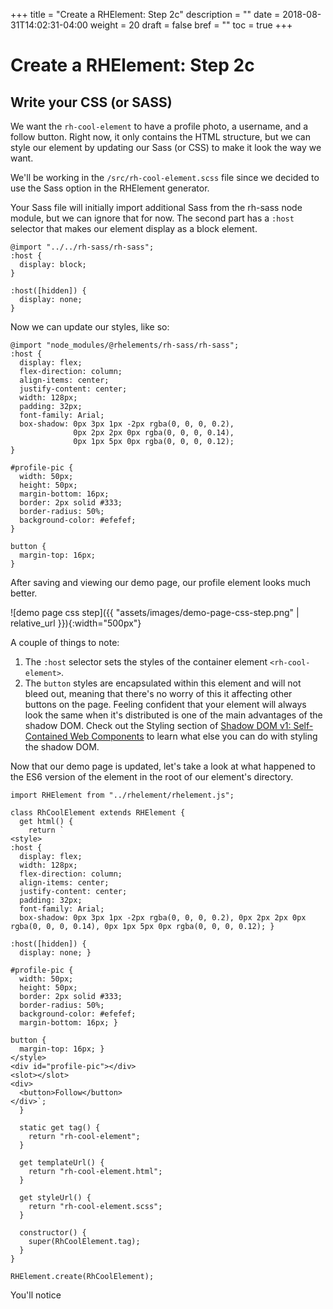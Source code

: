 +++
title = "Create a RHElement: Step 2c"
description = ""
date = 2018-08-31T14:02:31-04:00
weight = 20
draft = false
bref = ""
toc = true
+++


# Create a RHElement: Step 2c

## Write your CSS (or SASS)

We want the `rh-cool-element` to have a profile photo, a username, and a follow button. Right now, it only contains the HTML structure, but we can style our element by updating our Sass (or CSS) to make it look the way we want.

We'll be working in the `/src/rh-cool-element.scss` file since we decided to use the Sass option in the RHElement generator.

Your Sass file will initially import additional Sass from the rh-sass node module, but we can ignore that for now. The second part has a `:host` selector that makes our element display as a block element.

```
@import "../../rh-sass/rh-sass";
:host {
  display: block;
}

:host([hidden]) {
  display: none;
}
```

Now we can update our styles, like so:

```
@import "node_modules/@rhelements/rh-sass/rh-sass";
:host {
  display: flex;
  flex-direction: column;
  align-items: center;
  justify-content: center;
  width: 128px;
  padding: 32px;
  font-family: Arial;
  box-shadow: 0px 3px 1px -2px rgba(0, 0, 0, 0.2),
              0px 2px 2px 0px rgba(0, 0, 0, 0.14),
              0px 1px 5px 0px rgba(0, 0, 0, 0.12);
}

#profile-pic {
  width: 50px;
  height: 50px;
  margin-bottom: 16px;
  border: 2px solid #333;
  border-radius: 50%;
  background-color: #efefef;
}

button {
  margin-top: 16px;
}
```

After saving and viewing our demo page, our profile element looks much better.

![demo page css step]({{ "assets/images/demo-page-css-step.png" | relative_url }}){:width="500px"}

A couple of things to note: 
1. The `:host` selector sets the styles of the container element `<rh-cool-element>`. 
2. The `button` styles are encapsulated within this element and will not bleed out, meaning that there's no worry of this it affecting other buttons on the page. Feeling confident that your element will always look the same when it's distributed is one of the main advantages of the shadow DOM. Check out the Styling section of [Shadow DOM v1: Self-Contained Web Components](https://developers.google.com/web/fundamentals/web-components/shadowdom#styling) to learn what else you can do with styling the shadow DOM.

Now that our demo page is updated, let's take a look at what happened to the ES6 version of the element in the root of our element's directory.

```
import RHElement from "../rhelement/rhelement.js";

class RhCoolElement extends RHElement {
  get html() {
    return `
<style>
:host {
  display: flex;
  width: 128px;
  flex-direction: column;
  align-items: center;
  justify-content: center;
  padding: 32px;
  font-family: Arial;
  box-shadow: 0px 3px 1px -2px rgba(0, 0, 0, 0.2), 0px 2px 2px 0px rgba(0, 0, 0, 0.14), 0px 1px 5px 0px rgba(0, 0, 0, 0.12); }

:host([hidden]) {
  display: none; }

#profile-pic {
  width: 50px;
  height: 50px;
  border: 2px solid #333;
  border-radius: 50%;
  background-color: #efefef;
  margin-bottom: 16px; }

button {
  margin-top: 16px; }
</style>
<div id="profile-pic"></div>
<slot></slot>
<div>
  <button>Follow</button>
</div>`;
  }

  static get tag() {
    return "rh-cool-element";
  }

  get templateUrl() {
    return "rh-cool-element.html";
  }

  get styleUrl() {
    return "rh-cool-element.scss";
  }

  constructor() {
    super(RhCoolElement.tag);
  }
}

RHElement.create(RhCoolElement);
```

You'll notice <style> contains everything we just wrote in our Sass file. Sass variables will also compiled their values and get included in the changes above.

Now that our `rh-cool-element` is more appealing, we'll add the follow button's interaction and fill in the profile photo. We can accomplish both of these tasks by updating the `/src/rh-cool-element.js` file.

[Move to Step 2: Develop (Javascript)](step-2d.html)
